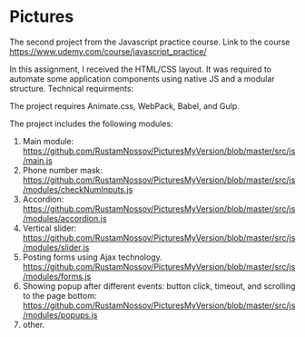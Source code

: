 # Pictures

The second project from the Javascript practice course.
Link to the course https://www.udemy.com/course/javascript_practice/

In this assignment, I received the HTML/CSS layout. 
It was required to automate some application components using native JS and a modular structure. 
Technical requirments:

The project requires Animate.css, WebPack, Babel, and Gulp.

The project includes the following modules:
1. Main module:
https://github.com/RustamNossov/PicturesMyVersion/blob/master/src/js/main.js
2. Phone number mask:
https://github.com/RustamNossov/PicturesMyVersion/blob/master/src/js/modules/checkNumInputs.js
3. Accordion:
https://github.com/RustamNossov/PicturesMyVersion/blob/master/src/js/modules/accordion.js
4. Vertical slider:
https://github.com/RustamNossov/PicturesMyVersion/blob/master/src/js/modules/slider.js
5. Posting forms using Ajax technology.
https://github.com/RustamNossov/PicturesMyVersion/blob/master/src/js/modules/forms.js
6. Showing popup after different events: button click, timeout, and scrolling to the page bottom:
https://github.com/RustamNossov/PicturesMyVersion/blob/master/src/js/modules/popups.js
7.  other.
